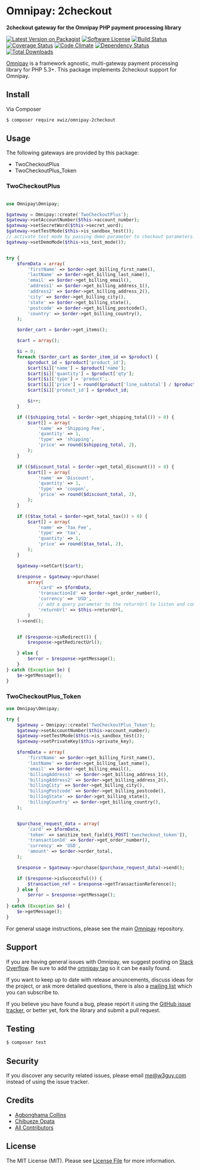 # Omnipay: 2checkout

**2checkout gateway for the Omnipay PHP payment processing library**

[![Latest Version on Packagist](https://img.shields.io/packagist/v/xwiz/omnipay-2checkout.svg?style=flat-square)](https://packagist.org/packages/xwiz/omnipay-2checkout)
[![Software License](https://img.shields.io/badge/license-MIT-brightgreen.svg?style=flat-square)](LICENSE.md)
[![Build Status](https://img.shields.io/travis/xwiz/omnipay-2checkout/master.svg?style=flat-square)](https://travis-ci.org/xwiz/omnipay-2checkout)
[![Coverage Status](https://coveralls.io/repos/xwiz/omnipay-2checkout/badge.svg?branch=master&service=github)](https://coveralls.io/github/xwiz/omnipay-2checkout?branch=master)
[![Code Climate](https://codeclimate.com/github/xwiz/omnipay-2checkout/badges/gpa.svg)](https://codeclimate.com/github/xwiz/omnipay-2checkout)
[![Dependency Status](https://www.versioneye.com/user/projects/56790f2210799700300013b8/badge.svg?style=flat)](https://www.versioneye.com/user/projects/56790f2210799700300013b8)
[![Total Downloads](https://img.shields.io/packagist/dt/xwiz/omnipay-2checkout.svg?style=flat-square)](https://packagist.org/packages/xwiz/omnipay-2checkout)


[Omnipay](https://github.com/thephpleague/omnipay) is a framework agnostic, multi-gateway payment
processing library for PHP 5.3+. This package implements 2checkout support for Omnipay.

## Install

Via Composer

``` bash
$ composer require xwiz/omnipay-2checkout
```

## Usage

The following gateways are provided by this package:

 * TwoCheckoutPlus
 * TwoCheckoutPlus_Token
 
### TwoCheckoutPlus
``` php

use Omnipay\Omnipay;

$gateway = Omnipay::create('TwoCheckoutPlus');
$gateway->setAccountNumber($this->account_number);
$gateway->setSecretWord($this->secret_word);
$gateway->setTestMode($this->is_sandbox_test());
// activate test mode by passing demo parameter to checkout parameters.
$gateway->setDemoMode($this->is_test_mode());


try {
    $formData = array(
        'firstName' => $order->get_billing_first_name(),
        'lastName' => $order->get_billing_last_name(),
        'email' => $order->get_billing_email(),
        'address1' => $order->get_billing_address_1(),
        'address2' => $order->get_billing_address_2(),
        'city' => $order->get_billing_city(),
        'state' => $order->get_billing_state(),
        'postcode' => $order->get_billing_postcode(),
        'country' => $order->get_billing_country(),
    );

    $order_cart = $order->get_items();

    $cart = array();

    $i = 0;
    foreach ($order_cart as $order_item_id => $product) {
        $product_id = $product['product_id'];
        $cart[$i]['name'] = $product['name'];
        $cart[$i]['quantity'] = $product['qty'];
        $cart[$i]['type'] = 'product';
        $cart[$i]['price'] = round($product['line_subtotal'] / $product['qty'], 2);
        $cart[$i]['product_id'] = $product_id;

        $i++;
    }

    if (($shipping_total = $order->get_shipping_total()) > 0) {
        $cart[] = array(
            'name' => 'Shipping Fee',
            'quantity' => 1,
            'type' => 'shipping',
            'price' => round($shipping_total, 2),
        );
    }

    if (($discount_total = $order->get_total_discount()) > 0) {
        $cart[] = array(
            'name' => 'Discount',
            'quantity' => 1,
            'type' => 'coupon',
            'price' => round($discount_total, 2),
        );
    }

    if (($tax_total = $order->get_total_tax()) > 0) {
        $cart[] = array(
            'name' => 'Tax Fee',
            'type' => 'tax',
            'quantity' => 1,
            'price' => round($tax_total, 2),
        );
    }

    $gateway->setCart($cart);

    $response = $gateway->purchase(
        array(
            'card' => $formData,
            'transactionId' => $order->get_order_number(),
            'currency' => 'USD',
            // add a query parameter to the returnUrl to listen and complete payment
            'returnUrl' => $this->returnUrl,
        )
    )->send();


    if ($response->isRedirect()) {
        $response->getRedirectUrl();

    } else {
        $error = $response->getMessage();
    }
} catch (Exception $e) {
    $e->getMessage();
}
```

### TwoCheckoutPlus_Token

``` php
use Omnipay\Omnipay;

try {
    $gateway = Omnipay::create('TwoCheckoutPlus_Token');
    $gateway->setAccountNumber($this->account_number);
    $gateway->setTestMode($this->is_sandbox_test());
    $gateway->setPrivateKey($this->private_key);

    $formData = array(
        'firstName' => $order->get_billing_first_name(),
        'lastName' => $order->get_billing_last_name(),
        'email' => $order->get_billing_email(),
        'billingAddress1' => $order->get_billing_address_1(),
        'billingAddress2' => $order->get_billing_address_2(),
        'billingCity' => $order->get_billing_city(),
        'billingPostcode' => $order->get_billing_postcode(),
        'billingState' => $order->get_billing_state(),
        'billingCountry' => $order->get_billing_country(),
    );


    $purchase_request_data = array(
        'card' => $formData,
        'token' => sanitize_text_field($_POST['twocheckout_token']),
        'transactionId' => $order->get_order_number(),
        'currency' => 'USD',
        'amount' => $order->order_total,
    );

    $response = $gateway->purchase($purchase_request_data)->send();

    if ($response->isSuccessful()) {
        $transaction_ref = $response->getTransactionReference();
    } else {
        $error = $response->getMessage();
    }
} catch (Exception $e) {
    $e->getMessage();
}
```

For general usage instructions, please see the main [Omnipay](https://github.com/thephpleague/omnipay) repository.

## Support

If you are having general issues with Omnipay, we suggest posting on
[Stack Overflow](http://stackoverflow.com/). Be sure to add the
[omnipay tag](http://stackoverflow.com/questions/tagged/omnipay) so it can be easily found.

If you want to keep up to date with release anouncements, discuss ideas for the project,
or ask more detailed questions, there is also a [mailing list](https://groups.google.com/forum/#!forum/omnipay) which
you can subscribe to.

If you believe you have found a bug, please report it using the [GitHub issue tracker](https://github.com/xwiz/omnipay-2checkout/issues),
or better yet, fork the library and submit a pull request.

## Testing

``` bash
$ composer test
```

## Security

If you discover any security related issues, please email me@w3guy.com instead of using the issue tracker.

## Credits

- [Agbonghama Collins](https://github.com/w3guy)
- [Chibueze Opata](https://github.com/xwiz)
- [All Contributors](../../contributors)

## License

The MIT License (MIT). Please see [License File](LICENSE.md) for more information.
